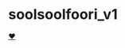 # soolsoolfoori_v1

[❤](https://drive.google.com/file/d/1sqZuuQcHk0a-_ZuFoI-9R83RmgnsHBbq/view?usp=drive_link, "Document")
